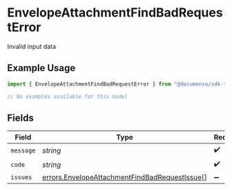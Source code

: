 # EnvelopeAttachmentFindBadRequestError

Invalid input data

## Example Usage

```typescript
import { EnvelopeAttachmentFindBadRequestError } from "@documenso/sdk-typescript/models/errors";

// No examples available for this model
```

## Fields

| Field                                                                                                          | Type                                                                                                           | Required                                                                                                       | Description                                                                                                    |
| -------------------------------------------------------------------------------------------------------------- | -------------------------------------------------------------------------------------------------------------- | -------------------------------------------------------------------------------------------------------------- | -------------------------------------------------------------------------------------------------------------- |
| `message`                                                                                                      | *string*                                                                                                       | :heavy_check_mark:                                                                                             | N/A                                                                                                            |
| `code`                                                                                                         | *string*                                                                                                       | :heavy_check_mark:                                                                                             | N/A                                                                                                            |
| `issues`                                                                                                       | [errors.EnvelopeAttachmentFindBadRequestIssue](../../models/errors/envelopeattachmentfindbadrequestissue.md)[] | :heavy_minus_sign:                                                                                             | N/A                                                                                                            |